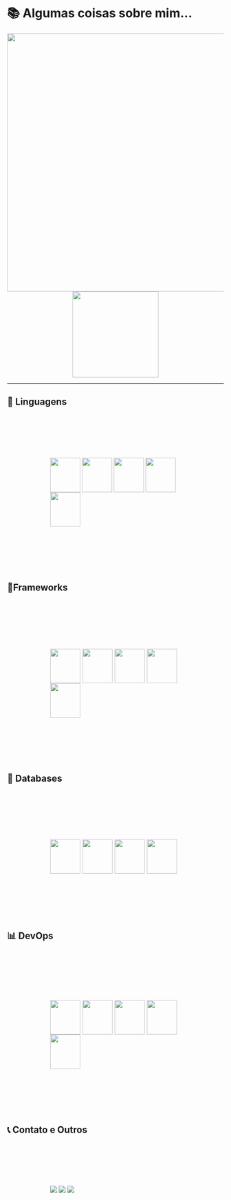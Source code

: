 # 📚 Algumas coisas sobre mim...
 
<div align="center"><img width="600" src="https://github-readme-stats.vercel.app/api?username=AugustusAraujo&show_icons=true&theme=swift&include_all_commits=true&count_private=true&hide=contribs,issues"></div>
<div align="center"><img height="200" src="https://github-readme-stats.vercel.app/api/top-langs/?username=AugustusAraujo&layout=compact&langs_count=7&theme=swift"></div>
 <hr>
<h2>🔮 Linguagens</h2>
<div style="display: inline_bloco;padding:100px;">
 <img align="center" width="70" height="80" src="https://cdn.jsdelivr.net/gh/devicons/devicon/icons/php/php-plain.svg" />
 <img align="center" width="70" height="80" src="https://cdn.jsdelivr.net/gh/devicons/devicon/icons/typescript/typescript-original.svg" />  
 <img align="center" width="70" height="80" src="https://cdn.jsdelivr.net/gh/devicons/devicon/icons/nodejs/nodejs-original.svg" />
 <img align="center" width="70" height="80" src="https://cdn.jsdelivr.net/gh/devicons/devicon/icons/go/go-original-wordmark.svg" />
 <img align="center" width="70" height="80" src="https://cdn.jsdelivr.net/gh/devicons/devicon/icons/dart/dart-original.svg" />
 <!-- <img align="center" width="70" height="80" src="https://cdn.jsdelivr.net/gh/devicons/devicon/icons/java/java-original.svg"/> 
<img align="center" width="70" height="80" src="https://cdn.jsdelivr.net/gh/devicons/devicon/icons/html5/html5-original.svg" />  
<img align="center" width="70" height="80" src="https://cdn.jsdelivr.net/gh/devicons/devicon/icons/css3/css3-original.svg" />   -->

</div>
<h2>🧩Frameworks<h2>
<div style="display: inline_block;padding:100px;">
 <img align="center" width="70" height="80" src="https://cdn.jsdelivr.net/gh/devicons/devicon/icons/laravel/laravel-plain.svg" />
 <!-- <img align="center" width="70" height="80" src="https://cdn.jsdelivr.net/gh/devicons/devicon/icons/symfony/symfony-original.svg" /> -->
 <img align="center" width="70" height="80" src="https://cdn.jsdelivr.net/gh/devicons/devicon/icons/vuejs/vuejs-original.svg" />  
<!--  <img align="center" width="70" height="80" src="https://cdn.jsdelivr.net/gh/devicons/devicon/icons/react/react-original.svg" /> -->
 <img align="center" width="70" height="80"  src="https://cdn.jsdelivr.net/gh/devicons/devicon/icons/angularjs/angularjs-original.svg" />
 <img align="center" width="70" height="80" src="https://cdn.jsdelivr.net/gh/devicons/devicon/icons/flutter/flutter-original.svg" />
 <img align="center" width="70" height="80" src="https://cdn.jsdelivr.net/gh/devicons/devicon/icons/sass/sass-original.svg" />
 
</div>
<h2>🎲 Databases<h2>
<div style="display: inline_block;padding:100px;">
 <img align="center" width="70" height="80" src="https://cdn.jsdelivr.net/gh/devicons/devicon/icons/mysql/mysql-original.svg" />
 <img align="center" width="70" height="80" src="https://cdn.jsdelivr.net/gh/devicons/devicon/icons/postgresql/postgresql-original.svg" />
 <img align="center" width="70" height="80"  src="https://cdn.jsdelivr.net/gh/devicons/devicon/icons/sqlite/sqlite-original.svg" />
 <img align="center" width="70" height="80" src="https://cdn.jsdelivr.net/gh/devicons/devicon/icons/redis/redis-original.svg" />
</div>
      
<h2>📊 DevOps<h2>
<div style="display: inline_block;padding:100px;">
 <img align="center" width="70" height="80" src="https://cdn.jsdelivr.net/gh/devicons/devicon/icons/docker/docker-original.svg" />
 <img align="center" width="70" height="80" src="https://cdn.jsdelivr.net/gh/devicons/devicon/icons/kubernetes/kubernetes-plain.svg" />
 <img align="center" width="70" height="80" src="https://cdn.jsdelivr.net/gh/devicons/devicon/icons/nginx/nginx-original.svg" />
 <img align="center" width="70" height="80" src="https://cdn.jsdelivr.net/gh/devicons/devicon/icons/terraform/terraform-original.svg" />
 <img align="center" width="70" height="80"  src="https://cdn.jsdelivr.net/gh/devicons/devicon/icons/github/github-original.svg" />
<!--  <img align="center" width="70" height="80"  src="https://cdn.jsdelivr.net/gh/devicons/devicon/icons/grafana/grafana-original.svg" /> -->
</div>

<h2>📞 Contato e Outros</h2>
<div style="display: inline_block;padding:100px;">
 <a href="mailto:augustusaraujo13@gmail.com"><img src="https://img.shields.io/badge/Gmail-D14836?style=for-the-badge&logo=gmail&logoColor=white"></a>
 <a href="https://www.linkedin.com/in/augustus-ara%C3%BAjo-135511216/"><img src="https://img.shields.io/badge/LinkedIn-0077B5?style=for-the-badge&logo=linkedin&logoColor=white"></a>
 <a href="https://discord.gg/AWUpGEDaZs"><img src="https://img.shields.io/badge/Discord-7289DA?style=for-the-badge&logo=discord&logoColor=white"></a>
</div>
